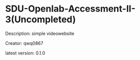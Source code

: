# SDU-Openlab-Accessment-II-3(Uncompleted)

Description:  simple videowebsite

Creator: qwq0867

latest version: 0.1.0
